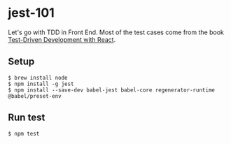 # jest-101
Let's go with TDD in Front End. Most of the test cases come from the book [Test-Driven Development with React](https://link.springer.com/book/10.1007/978-1-4842-6972-5).

## Setup
``` shell
$ brew install node
$ npm install -g jest
$ npm install --save-dev babel-jest babel-core regenerator-runtime @babel/preset-env
```

## Run test
``` shell
$ npm test
```